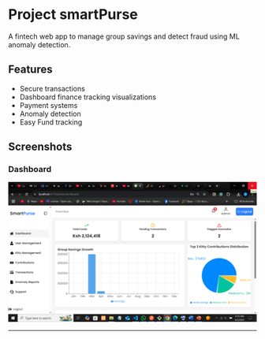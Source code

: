 # Project smartPurse

A fintech web app to manage group savings and detect fraud using ML anomaly detection.

## Features
- Secure transactions
- Dashboard finance tracking visualizations
- Payment systems
- Anomaly detection
- Easy Fund tracking

## Screenshots

### Dashboard
![Dashboard Screenshot](https://github.com/101withgregory/smartPurse/blob/main/screenshots/Screenshot%20(136).png)


---
